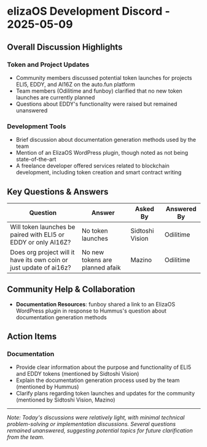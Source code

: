 # elizaOS Development Discord - 2025-05-09

## Overall Discussion Highlights

### Token and Project Updates
- Community members discussed potential token launches for projects ELI5, EDDY, and AI16Z on the auto.fun platform
- Team members (Odilitime and funboy) clarified that no new token launches are currently planned
- Questions about EDDY's functionality were raised but remained unanswered

### Development Tools
- Brief discussion about documentation generation methods used by the team
- Mention of an ElizaOS WordPress plugin, though noted as not being state-of-the-art
- A freelance developer offered services related to blockchain development, including token creation and smart contract writing

## Key Questions & Answers

| Question | Answer | Asked By | Answered By |
|----------|--------|----------|------------|
| Will token launches be paired with ELI5 or EDDY or only AI16Z? | No token launches | Sidtoshi Vision | Odilitime |
| Does org project will it have its own coin or just update of ai16z? | No new tokens are planned afaik | Mazino | Odilitime |

## Community Help & Collaboration

- **Documentation Resources**: funboy shared a link to an ElizaOS WordPress plugin in response to Hummus's question about documentation generation methods

## Action Items

### Documentation
- Provide clear information about the purpose and functionality of ELI5 and EDDY tokens (mentioned by Sidtoshi Vision)
- Explain the documentation generation process used by the team (mentioned by Hummus)
- Clarify plans regarding token launches and updates for the community (mentioned by Sidtoshi Vision, Mazino)

---

*Note: Today's discussions were relatively light, with minimal technical problem-solving or implementation discussions. Several questions remained unanswered, suggesting potential topics for future clarification from the team.*